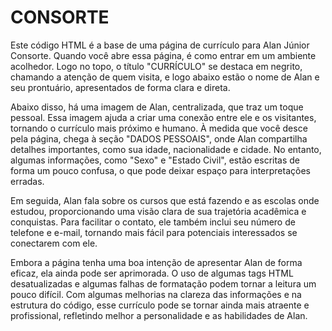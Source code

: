 # CONSORTE
Este código HTML é a base de uma página de currículo para Alan Júnior Consorte. Quando você abre essa página, é como entrar em um ambiente acolhedor. Logo no topo, o título "CURRÍCULO" se destaca em negrito, chamando a atenção de quem visita, e logo abaixo estão o nome de Alan e seu prontuário, apresentados de forma clara e direta.

Abaixo disso, há uma imagem de Alan, centralizada, que traz um toque pessoal. Essa imagem ajuda a criar uma conexão entre ele e os visitantes, tornando o currículo mais próximo e humano. À medida que você desce pela página, chega à seção "DADOS PESSOAIS", onde Alan compartilha detalhes importantes, como sua idade, nacionalidade e cidade. No entanto, algumas informações, como "Sexo" e "Estado Civil", estão escritas de forma um pouco confusa, o que pode deixar espaço para interpretações erradas.

Em seguida, Alan fala sobre os cursos que está fazendo e as escolas onde estudou, proporcionando uma visão clara de sua trajetória acadêmica e conquistas. Para facilitar o contato, ele também inclui seu número de telefone e e-mail, tornando mais fácil para potenciais interessados se conectarem com ele.

Embora a página tenha uma boa intenção de apresentar Alan de forma eficaz, ela ainda pode ser aprimorada. O uso de algumas tags HTML desatualizadas e algumas falhas de formatação podem tornar a leitura um pouco difícil. Com algumas melhorias na clareza das informações e na estrutura do código, esse currículo pode se tornar ainda mais atraente e profissional, refletindo melhor a personalidade e as habilidades de Alan.
